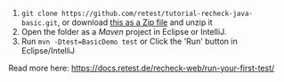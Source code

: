 1. `git clone https://github.com/retest/tutorial-recheck-java-basic.git`, or download [this as a Zip file](https://github.com/retest/tutorial-recheck-java-basic/archive/master.zip) and unzip it
2. Open the folder as a *Maven* project in Eclipse or IntelliJ.
4. Run `mvn -Dtest=BasicDemo test` or Click the 'Run' button in Eclipse/IntelliJ

Read more here: https://docs.retest.de/recheck-web/run-your-first-test/